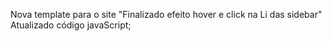 Nova template para o site
"Finalizado efeito hover e click na Li das sidebar"
Atualizado código javaScript;

